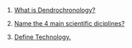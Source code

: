 1. [What is Dendrochronology?](https://github.com/ikesaber/CASAGeneralScience/blob/main/Class5/Class5Notes.md#dendrochronology)

2. [Name the 4 main scientific diciplines?](https://github.com/ikesaber/CASAGeneralScience/blob/main/Class5/Class5Notes.md#scientific-diciplines--branches-of-science)

3. [Define Technology.](https://github.com/ikesaber/CASAGeneralScience/blob/main/Class5/Class5Notes.md#applications-usually-involve-developments-in-technology)
